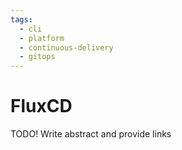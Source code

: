 ```yaml
---
tags:
  - cli
  - platform
  - continuous-delivery
  - gitops
---
```

# FluxCD

TODO! Write abstract and provide links